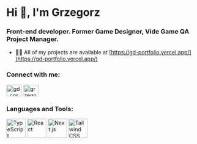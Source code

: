 <h1 align="left">Hi 👋, I'm Grzegorz</h1>
<h3 align="left">Front-end developer. Former Game Designer, Vide Game QA Project Manager.</h3>

- 👨‍💻 All of my projects are available at [https://gd-portfolio.vercel.app/](https://gd-portfolio.vercel.app/)

<h3 align="left">Connect with me:</h3>
<p align="left">
<a href="https://twitter.com/gd_cosmonaut" target="blank"><img align="center" src="https://raw.githubusercontent.com/rahuldkjain/github-profile-readme-generator/master/src/images/icons/Social/twitter.svg" alt="gd_cosmonaut" height="30" width="40" /></a>
<a href="https://linkedin.com/in/grzegorz-d%c4%85browski-7b78271b5?lipi=urn%3ali%3apage%3ad_flagship3_profile_view_base_contact_details%3bqwsrq9vhtreukwwbhoqyva%3d%3d" target="blank"><img align="center" src="https://raw.githubusercontent.com/rahuldkjain/github-profile-readme-generator/master/src/images/icons/Social/linked-in-alt.svg" alt="grzegorz-d%c4%85browski-7b78271b5?lipi=urn%3ali%3apage%3ad_flagship3_profile_view_base_contact_details%3bqwsrq9vhtreukwwbhoqyva%3d%3d" height="30" width="40" /></a>
</p>

<h3 align="left">Languages and Tools:</h3>
<div >
	<img width="50" src="https://user-images.githubusercontent.com/25181517/183890598-19a0ac2d-e88a-4005-a8df-1ee36782fde1.png" alt="TypeScript" title="TypeScript"/>
	<img width="50" src="https://user-images.githubusercontent.com/25181517/183897015-94a058a6-b86e-4e42-a37f-bf92061753e5.png" alt="React" title="React"/>
	<img width="50" src="https://github.com/marwin1991/profile-technology-icons/assets/136815194/5f8c622c-c217-4649-b0a9-7e0ee24bd704" alt="Next.js" title="Next.js"/>
	<img width="50" src="https://user-images.githubusercontent.com/25181517/202896760-337261ed-ee92-4979-84c4-d4b829c7355d.png" alt="Tailwind CSS" title="Tailwind CSS"/>
</div>
